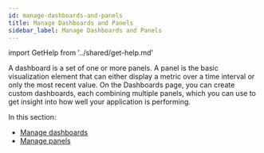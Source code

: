 ```yaml
---
id: manage-dashboards-and-panels
title: Manage Dashboards and Panels
sidebar_label: Manage Dashboards and Panels
---
```


import GetHelp from '../shared/get-help.md'

A dashboard is a set of one or more panels. A panel is the basic visualization element that can either display a metric over a time interval or only the most recent value. On the Dashboards page, you can create custom dashboards, each combining multiple panels, which you can use to get insight into how well your application is performing.

In this section:
 - [Manage dashboards](/docs/userguide/manage-dashboards)
 - [Manage panels](/docs/userguide/manage-panels)

